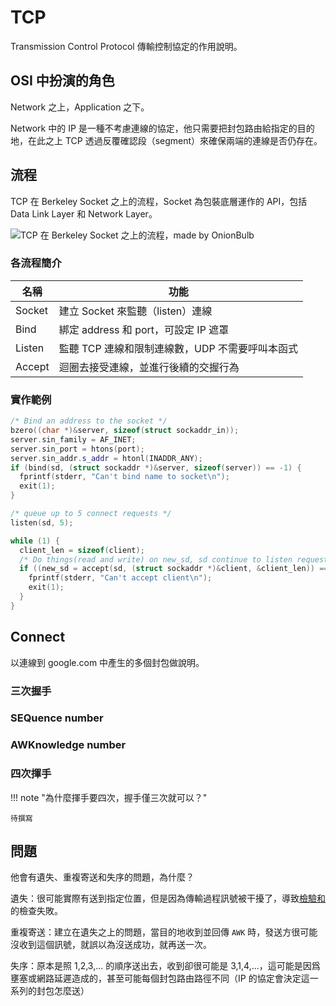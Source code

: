 # TCP

Transmission Control Protocol 傳輸控制協定的作用說明。

## OSI 中扮演的角色

Network 之上，Application 之下。

Network 中的 IP 是一種不考慮連線的協定，他只需要把封包路由給指定的目的地，在此之上 TCP 透過反覆確認段（segment）來確保兩端的連線是否仍存在。

## 流程

TCP 在 Berkeley Socket 之上的流程，Socket 為包裝底層運作的 API，包括 Data Link Layer 和 Network Layer。

![TCP 在 Berkeley Socket 之上的流程，made by OnionBulb](https://i.imgur.com/oZrUYJQ.png)

### 各流程簡介

| 名稱   | 功能                                            |
| ------ | ----------------------------------------------- |
| Socket | 建立 Socket 來監聽（listen）連線                |
| Bind   | 綁定 address 和 port，可設定 IP 遮罩            |
| Listen | 監聽 TCP 連線和限制連線數，UDP 不需要呼叫本函式 |
| Accept | 迴圈去接受連線，並進行後續的交握行為            |

### 實作範例

```c++
/* Bind an address to the socket */
bzero((char *)&server, sizeof(struct sockaddr_in));
server.sin_family = AF_INET;
server.sin_port = htons(port);
server.sin_addr.s_addr = htonl(INADDR_ANY);
if (bind(sd, (struct sockaddr *)&server, sizeof(server)) == -1) {
  fprintf(stderr, "Can't bind name to socket\n");
  exit(1);
}

/* queue up to 5 connect requests */
listen(sd, 5);

while (1) {
  client_len = sizeof(client);
  /* Do things(read and write) on new_sd, sd continue to listen requests */
  if ((new_sd = accept(sd, (struct sockaddr *)&client, &client_len)) == -1) {
    fprintf(stderr, "Can't accept client\n");
    exit(1);
  }
}
```

## Connect

以連線到 google.com 中產生的多個封包做說明。

### 三次握手

### SEQuence number

### AWKnowledge number

### 四次揮手

!!! note "為什麼揮手要四次，握手僅三次就可以？"

    待撰寫

## 問題

他會有遺失、重複寄送和失序的問題，為什麼？

遺失：很可能實際有送到指定位置，但是因為傳輸過程訊號被干擾了，導致[檢驗和](https://notfalse.net/27/tcp-error-control)的檢查失敗。

重複寄送：建立在遺失之上的問題，當目的地收到並回傳 `AWK` 時，發送方很可能沒收到這個訊號，就誤以為沒送成功，就再送一次。

失序：原本是照 1,2,3,... 的順序送出去，收到卻很可能是 3,1,4,...，這可能是因爲壅塞或網路延遲造成的，甚至可能每個封包路由路徑不同（IP 的協定會決定這一系列的封包怎麼送）
